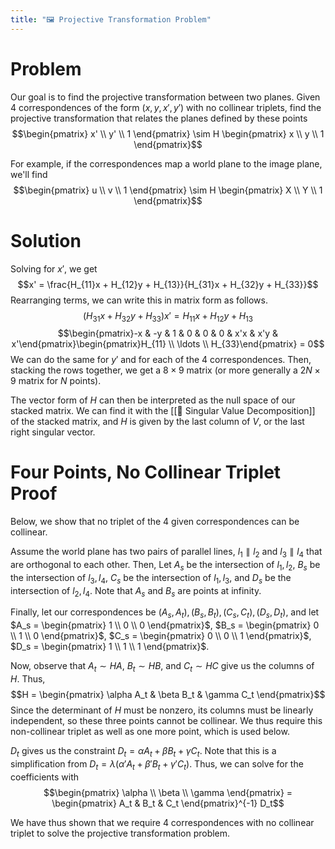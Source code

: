 ```yaml
---
title: "🖼️ Projective Transformation Problem"
---
```

# Problem
Our goal is to find the projective transformation between two planes. Given $4$ correspondences of the form $(x, y, x', y')$ with no collinear triplets, find the projective transformation that relates the planes defined by these points $$\begin{pmatrix} x' \\ y' \\ 1 \end{pmatrix} \sim H \begin{pmatrix} x \\ y \\ 1 \end{pmatrix}$$

For example, if the correspondences map a world plane to the image plane, we'll find $$\begin{pmatrix} u \\ v \\ 1 \end{pmatrix} \sim H \begin{pmatrix} X \\ Y \\ 1 \end{pmatrix}$$

# Solution
Solving for $x'$, we get $$x' = \frac{H_{11}x + H_{12}y + H_{13}}{H_{31}x + H_{32}y + H_{33}}$$
Rearranging terms, we can write this in matrix form as follows.
$$(H_{31}x + H_{32}y + H_{33})x' = H_{11}x + H_{12}y + H_{13}$$
$$\begin{pmatrix}-x & -y & 1 & 0 & 0 & 0 & x'x & x'y & x'\end{pmatrix}\begin{pmatrix}H_{11} \\ \ldots \\ H_{33}\end{pmatrix} = 0$$
We can do the same for $y'$ and for each of the $4$ correspondences. Then, stacking the rows together, we get a $8 \times 9$ matrix (or more generally a $2N \times 9$ matrix for $N$ points).

The vector form of $H$ can then be interpreted as the null space of our stacked matrix. We can find it with the [[📎 Singular Value Decomposition]] of the stacked matrix, and $H$ is given by the last column of $V$, or the last right singular vector.

# Four Points, No Collinear Triplet Proof
Below, we show that no triplet of the $4$ given correspondences can be collinear.

Assume the world plane has two pairs of parallel lines, $l_1 \parallel l_2$ and $l_3 \parallel l_4$ that are orthogonal to each other. Then, Let $A_s$ be the intersection of $l_1, l_2$, $B_s$ be the intersection of $l_3, l_4$, $C_s$ be the intersection of $l_1, l_3$, and $D_s$ be the intersection of $l_2, l_4$. Note that $A_s$ and $B_s$ are points at infinity.

Finally, let our correspondences be $(A_s, A_t), (B_s, B_t), (C_s, C_t), (D_s, D_t)$, and let $A_s = \begin{pmatrix} 1 \\ 0 \\ 0 \end{pmatrix}$, $B_s = \begin{pmatrix} 0 \\ 1 \\ 0 \end{pmatrix}$, $C_s = \begin{pmatrix} 0 \\ 0 \\ 1 \end{pmatrix}$, $D_s = \begin{pmatrix} 1 \\ 1 \\ 1 \end{pmatrix}$.

Now, observe that $A_t \sim HA$, $B_t \sim HB$, and $C_t \sim HC$ give us the columns of $H$. Thus, $$H = \begin{pmatrix} \alpha A_t & \beta B_t & \gamma C_t \end{pmatrix}$$
Since the determinant of $H$ must be nonzero, its columns must be linearly independent, so these three points cannot be collinear. We thus require this non-collinear triplet as well as one more point, which is used below.

$D_t$ gives us the constraint $D_t = \alpha A_t + \beta B_t + \gamma C_t$. Note that this is a simplification from $D_t = \lambda(\alpha'A_t + \beta'B_t + \gamma'C_t)$. Thus, we can solve for the coefficients with $$\begin{pmatrix} \alpha \\ \beta \\ \gamma \end{pmatrix} = \begin{pmatrix} A_t & B_t & C_t \end{pmatrix}^{-1} D_t$$

We have thus shown that we require $4$ correspondences with no collinear triplet to solve the projective transformation problem.
